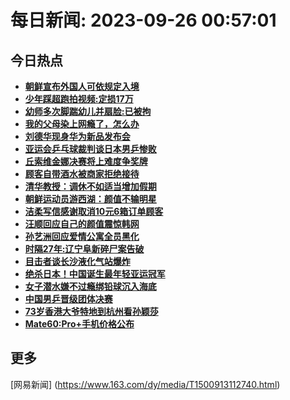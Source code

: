 
# 每日新闻: 2023-09-26 00:57:01
## 今日热点

- **[朝鲜宣布外国人可依规定入境](https://www.163.com/search?keyword=%E6%9C%9D%E9%B2%9C%E5%AE%A3%E5%B8%83%E5%A4%96%E5%9B%BD%E4%BA%BA%E5%8F%AF%E4%BE%9D%E8%A7%84%E5%AE%9A%E5%85%A5%E5%A2%83)**
- **[少年踩超跑拍视频:定损17万](https://www.163.com/search?keyword=%E5%B0%91%E5%B9%B4%E8%B8%A9%E8%B6%85%E8%B7%91%E6%8B%8D%E8%A7%86%E9%A2%91+%E5%AE%9A%E6%8D%9F17%E4%B8%87)**
- **[幼师多次脚踹幼儿并扇脸:已被拘](https://www.163.com/search?keyword=%E5%B9%BC%E5%B8%88%E5%A4%9A%E6%AC%A1%E8%84%9A%E8%B8%B9%E5%B9%BC%E5%84%BF%E5%B9%B6%E6%89%87%E8%84%B8+%E5%B7%B2%E8%A2%AB%E6%8B%98)**
- **[我的父母染上网瘾了，怎么办](https://www.163.com/search?keyword=%E6%88%91%E7%9A%84%E7%88%B6%E6%AF%8D%E6%9F%93%E4%B8%8A%E7%BD%91%E7%98%BE%E4%BA%86%EF%BC%8C%E6%80%8E%E4%B9%88%E5%8A%9E)**
- **[刘德华现身华为新品发布会](https://www.163.com/search?keyword=%E5%88%98%E5%BE%B7%E5%8D%8E%E7%8E%B0%E8%BA%AB%E5%8D%8E%E4%B8%BA%E6%96%B0%E5%93%81%E5%8F%91%E5%B8%83%E4%BC%9A)**
- **[亚运会乒乓球裁判谈日本男乒惨败](https://www.163.com/search?keyword=%E4%BA%9A%E8%BF%90%E4%BC%9A%E4%B9%92%E4%B9%93%E7%90%83%E8%A3%81%E5%88%A4%E8%B0%88%E6%97%A5%E6%9C%AC%E7%94%B7%E4%B9%92%E6%83%A8%E8%B4%A5)**
- **[丘索维金娜决赛将上难度争奖牌](https://www.163.com/search?keyword=%E4%B8%98%E7%B4%A2%E7%BB%B4%E9%87%91%E5%A8%9C%E5%86%B3%E8%B5%9B%E5%B0%86%E4%B8%8A%E9%9A%BE%E5%BA%A6%E4%BA%89%E5%A5%96%E7%89%8C)**
- **[顾客自带酒水被商家拒绝接待](https://www.163.com/search?keyword=%E9%A1%BE%E5%AE%A2%E8%87%AA%E5%B8%A6%E9%85%92%E6%B0%B4%E8%A2%AB%E5%95%86%E5%AE%B6%E6%8B%92%E7%BB%9D%E6%8E%A5%E5%BE%85)**
- **[清华教授：调休不如适当增加假期](https://www.163.com/search?keyword=%E6%B8%85%E5%8D%8E%E6%95%99%E6%8E%88%EF%BC%9A%E8%B0%83%E4%BC%91%E4%B8%8D%E5%A6%82%E9%80%82%E5%BD%93%E5%A2%9E%E5%8A%A0%E5%81%87%E6%9C%9F)**
- **[朝鲜运动员游西湖：颜值不输明星](https://www.163.com/search?keyword=%E6%9C%9D%E9%B2%9C%E8%BF%90%E5%8A%A8%E5%91%98%E6%B8%B8%E8%A5%BF%E6%B9%96%EF%BC%9A%E9%A2%9C%E5%80%BC%E4%B8%8D%E8%BE%93%E6%98%8E%E6%98%9F)**
- **[洁柔写信感谢取消10元6箱订单顾客](https://www.163.com/search?keyword=%E6%B4%81%E6%9F%94%E5%86%99%E4%BF%A1%E6%84%9F%E8%B0%A2%E5%8F%96%E6%B6%8810%E5%85%836%E7%AE%B1%E8%AE%A2%E5%8D%95%E9%A1%BE%E5%AE%A2)**
- **[汪顺回应自己的颜值震惊韩网](https://www.163.com/search?keyword=%E6%B1%AA%E9%A1%BA%E5%9B%9E%E5%BA%94%E8%87%AA%E5%B7%B1%E7%9A%84%E9%A2%9C%E5%80%BC%E9%9C%87%E6%83%8A%E9%9F%A9%E7%BD%91)**
- **[孙艺洲回应爱情公寓全员黑化](https://www.163.com/search?keyword=%E5%AD%99%E8%89%BA%E6%B4%B2%E5%9B%9E%E5%BA%94%E7%88%B1%E6%83%85%E5%85%AC%E5%AF%93%E5%85%A8%E5%91%98%E9%BB%91%E5%8C%96)**
- **[时隔27年:辽宁阜新碎尸案告破](https://www.163.com/search?keyword=%E6%97%B6%E9%9A%9427%E5%B9%B4+%E8%BE%BD%E5%AE%81%E9%98%9C%E6%96%B0%E7%A2%8E%E5%B0%B8%E6%A1%88%E5%91%8A%E7%A0%B4)**
- **[目击者谈长沙液化气站爆炸](https://www.163.com/search?keyword=%E7%9B%AE%E5%87%BB%E8%80%85%E8%B0%88%E9%95%BF%E6%B2%99%E6%B6%B2%E5%8C%96%E6%B0%94%E7%AB%99%E7%88%86%E7%82%B8)**
- **[绝杀日本！中国诞生最年轻亚运冠军](https://www.163.com/search?keyword=%E7%BB%9D%E6%9D%80%E6%97%A5%E6%9C%AC%EF%BC%81%E4%B8%AD%E5%9B%BD%E8%AF%9E%E7%94%9F%E6%9C%80%E5%B9%B4%E8%BD%BB%E4%BA%9A%E8%BF%90%E5%86%A0%E5%86%9B)**
- **[女子潜水嫌不过瘾绑铅球沉入海底](https://www.163.com/search?keyword=%E5%A5%B3%E5%AD%90%E6%BD%9C%E6%B0%B4%E5%AB%8C%E4%B8%8D%E8%BF%87%E7%98%BE%E7%BB%91%E9%93%85%E7%90%83%E6%B2%89%E5%85%A5%E6%B5%B7%E5%BA%95)**
- **[中国男乒晋级团体决赛](https://www.163.com/search?keyword=%E4%B8%AD%E5%9B%BD%E7%94%B7%E4%B9%92%E6%99%8B%E7%BA%A7%E5%9B%A2%E4%BD%93%E5%86%B3%E8%B5%9B)**
- **[73岁香港大爷特地到杭州看孙颖莎](https://www.163.com/search?keyword=73%E5%B2%81%E9%A6%99%E6%B8%AF%E5%A4%A7%E7%88%B7%E7%89%B9%E5%9C%B0%E5%88%B0%E6%9D%AD%E5%B7%9E%E7%9C%8B%E5%AD%99%E9%A2%96%E8%8E%8E)**
- **[Mate60:Pro+手机价格公布](https://www.163.com/search?keyword=Mate60+Pro%2B%E6%89%8B%E6%9C%BA%E4%BB%B7%E6%A0%BC%E5%85%AC%E5%B8%83)**

## 更多
[网易新闻] (https://www.163.com/dy/media/T1500913112740.html)
